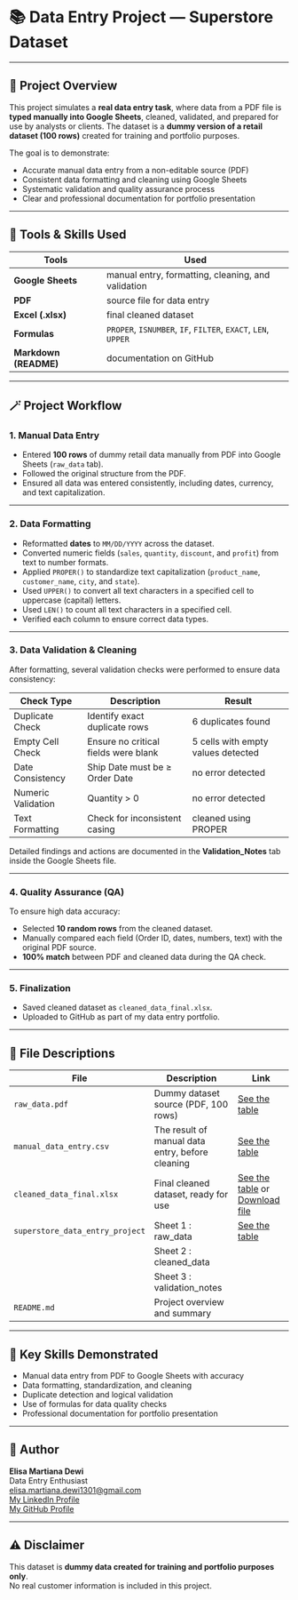 # 📚 Data Entry Project — Superstore Dataset

---

## 📄 Project Overview
This project simulates a **real data entry task**, where data from a PDF file is **typed manually into Google Sheets**, cleaned, validated, and prepared for use by analysts or clients. The dataset is a **dummy version of a retail dataset (100 rows)** created for training and portfolio purposes.


The goal is to demonstrate:
-  Accurate manual data entry from a non-editable source (PDF)  
-  Consistent data formatting and cleaning using Google Sheets  
-  Systematic validation and quality assurance process  
-  Clear and professional documentation for portfolio presentation

---

## 🧠 Tools & Skills Used
| Tools                 | Used                                                          |
|---------------------- | --------------------------------------------------------------|
| **Google Sheets**     | manual entry, formatting, cleaning, and validation            |  
| **PDF**               | source file for data entry                                    |
| **Excel (.xlsx)**     |final cleaned dataset                                          |
| **Formulas**          | `PROPER`, `ISNUMBER`, `IF`, `FILTER`, `EXACT`, `LEN`, `UPPER` |
| **Markdown (README)** | documentation on GitHub                                       |

---

## 🪄 Project Workflow

### 1. Manual Data Entry
- Entered **100 rows** of dummy retail data manually from PDF into Google Sheets (`raw_data` tab).  
- Followed the original structure from the PDF.
- Ensured all data was entered consistently, including dates, currency, and text capitalization.

---

### 2. Data Formatting
- Reformatted **dates** to `MM/DD/YYYY` across the dataset.  
- Converted numeric fields (`sales`, `quantity`, `discount`, and `profit`) from text to number formats.  
- Applied `PROPER()` to standardize text capitalization (`product_name`, `customer_name`, `city`, and `state`).  
- Used `UPPER()` to convert all text characters in a specified cell to uppercase (capital) letters.
- Used `LEN()` to count all text characters in a specified cell. 
- Verified each column to ensure correct data types.

---

### 3. Data Validation & Cleaning
After formatting, several validation checks were performed to ensure data consistency:

| Check Type            | Description                                   | Result                                         |
|-----------------------|-----------------------------------------------|------------------------------------------------|
| Duplicate Check       | Identify exact duplicate rows                 | 6 duplicates found                             |
| Empty Cell Check      | Ensure no critical fields were blank          | 5 cells with empty values detected             |
| Date Consistency      | Ship Date must be ≥ Order Date                | no error detected                              |
| Numeric Validation    | Quantity > 0                                  | no error detected                              |
| Text Formatting       | Check for inconsistent casing                 | cleaned using PROPER                           |

Detailed findings and actions are documented in the **Validation_Notes** tab inside the Google Sheets file.

---

### 4. Quality Assurance (QA)
To ensure high data accuracy:
- Selected **10 random rows** from the cleaned dataset.  
- Manually compared each field (Order ID, dates, numbers, text) with the original PDF source.  
- **100% match** between PDF and cleaned data during the QA check.

---

### 5. Finalization
- Saved cleaned dataset as `cleaned_data_final.xlsx`.  
- Uploaded to GitHub as part of my data entry portfolio.

---

## 📂 File Descriptions

| File                            | Description                                       | Link |
|---------------------------------|---------------------------------------------------|---------------- |
| `raw_data.pdf`                  | Dummy dataset source (PDF, 100 rows)              | [See the table](https://drive.google.com/file/d/1wLiC-IoMwC90UdaTBnef-A58EaZrZym3/view?usp=sharing) |
| `manual_data_entry.csv`         | The result of manual data entry, before cleaning  | [See the table](data/02_manual_data_entry.csv) | 
| `cleaned_data_final.xlsx`       | Final cleaned dataset, ready for use              | [See the table](https://docs.google.com/spreadsheets/d/13atDfoFfYOcI8OQu4fWFTuT6p3n7v5zo/edit?usp=sharing&ouid=101185424288016451803&rtpof=true&sd=true) or [Download file](data/03_cleaned_data_final.xlsx) |
| `superstore_data_entry_project` | Sheet 1 : raw_data                                | [See the table](https://docs.google.com/spreadsheets/d/10G_UGdhbpiiDNO0kkxiHV3qmrgS8DRpXKDiTo1uFcIQ/edit?usp=sharing) |
|                                 | Sheet 2 : cleaned_data                            | |
|                                 | Sheet 3 : validation_notes                        | |
| `README.md`                     | Project overview and summary                      | |

---

## 📝 Key Skills Demonstrated
-  Manual data entry from PDF to Google Sheets with accuracy  
-  Data formatting, standardization, and cleaning  
-  Duplicate detection and logical validation  
-  Use of formulas for data quality checks  
-  Professional documentation for portfolio presentation

---

## 📌 Author
**Elisa Martiana Dewi**           
Data Entry Enthusiast              
elisa.martiana.dewi1301@gmail.com         
[My LinkedIn Profile](https://www.linkedin.com/in/elisa-martiana-dewi1301/)          
[My GitHub Profile](https://github.com/elisamdw1301)

---

## ⚠️ Disclaimer
This dataset is **dummy data created for training and portfolio purposes only**.  
No real customer information is included in this project.



